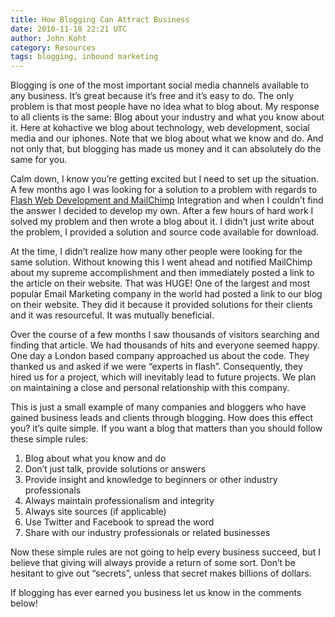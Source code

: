 ```yaml
---
title: How Blogging Can Attract Business
date: 2010-11-18 22:21 UTC
author: John Koht
category: Resources
tags: blogging, inbound marketing
---
```


Blogging is one of the most important social media channels available to any business. It’s great because it’s free and it’s easy to do. The only problem is that most people have no idea what to blog about. My response to all clients is the same: Blog about your industry and what you know about it.  Here at kohactive we blog about technology, web development, social media and our iphones. Note that we blog about what we know and do. And not only that, but blogging has made us money and it can absolutely do the same for you.

Calm down, I know you’re getting excited but I need to set up the situation. A few months ago I was looking for a solution to a problem with regards to [Flash Web Development and MailChimp](http://www.kohactive.com/blog/as3-mailchimp-library/) Integration and when I couldn’t find the answer I decided to develop my own. After a few hours of hard work I solved my problem and then wrote a blog about it. I didn’t just write about the problem, I provided a solution and source code available for download.

At the time, I didn’t realize how many other people were looking for the same solution. Without knowing this I went ahead and notified MailChimp about my supreme accomplishment and then immediately posted a link to the article on their website. That was HUGE! One of the largest and most popular Email Marketing company in the world had posted a link to our blog on their website. They did it because it provided solutions for their clients and it was resourceful. It was mutually beneficial.

Over the course of a few months I saw thousands of visitors searching and finding that article. We had thousands of hits and everyone seemed happy. One day a London based company approached us about the code. They thanked us and asked if we were “experts in flash”. Consequently, they hired us for a project, which will inevitably lead to future projects. We plan on maintaining a close and personal relationship with this company.

This is just a small example of many companies and bloggers who have gained business leads and clients through blogging. How does this effect you? it’s quite simple. If you want a blog that matters than you should follow these simple rules:

1. Blog about what you know and do
2. Don’t just talk, provide solutions or answers
3. Provide insight and knowledge to beginners or other industry professionals
4. Always maintain professionalism and integrity
5. Always site sources (if applicable)
6. Use Twitter and Facebook to spread the word
7. Share with our industry professionals or related businesses

Now these simple rules are not going to help every business succeed, but I believe that giving will always provide a return of some sort. Don’t be hesitant to give out “secrets”, unless that secret makes billions of dollars.

If blogging has ever earned you business let us know in the comments below!


